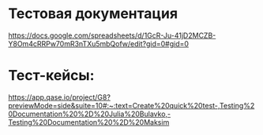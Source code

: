 # Тестовая документация
https://docs.google.com/spreadsheets/d/1GcR-Ju-41jD2MCZB-Y8Om4cRRPw70mR3nTXu5mbQofw/edit?gid=0#gid=0
# Тест-кейсы:
https://app.qase.io/project/G8?previewMode=side&suite=10#:~:text=Create%20quick%20test-,Testing%20Documentation%20%2D%20Julia%20Bulavko,-Testing%20Documentation%20%2D%20Maksim

